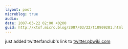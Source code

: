 ```yaml
---
layout: post
microblog: true
audio: 
date: 2007-03-22 02:00 +0200
guid: http://xtof.micro.blog/2007/03/22/t10909281.html
---
```

just added twitterfanclub's link to [twitter.pbwiki.com](http://twitter.pbwiki.com/)
